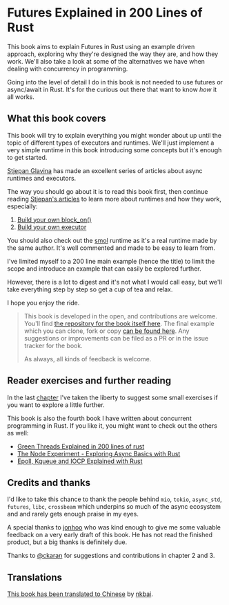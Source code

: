 # Futures Explained in 200 Lines of Rust

This book aims to explain Futures in Rust using an example driven approach,
exploring why they're designed the way they are, and how they work. We'll also
take a look at some of the alternatives we have when dealing with concurrency
in programming.

Going into the level of detail I do in this book is not needed to use futures
or async/await in Rust. It's for the curious out there that want to know _how_
it all works.

## What this book covers

This book will try to explain everything you might wonder about up until the
topic of different types of executors and runtimes. We'll just implement a very
simple runtime in this book introducing some concepts but it's enough to get
started.

[Stjepan Glavina](https://web.archive.org/web/20200812203230/https://github.com/stjepang)
has made an excellent series of articles about async runtimes and executors.

The way you should go about it is to read this book first, then continue
reading [Stjepan's articles](https://web.archive.org/web/20200610130514/https://stjepang.github.io/)
to learn more about runtimes and how they work, especially:

1. [Build your own block_on()](https://web.archive.org/web/20200511234503/https://stjepang.github.io/2020/01/25/build-your-own-block-on.html)
2. [Build your own executor](https://web.archive.org/web/20200207092849/https://stjepang.github.io/2020/01/31/build-your-own-executor.html)

You should also check out the [smol](https://github.com/smol-rs/smol) runtime
as it's a real runtime made by the same author. It's well commented and made to be easy to learn from.

I've limited myself to a 200 line main example (hence the title) to limit the
scope and introduce an example that can easily be explored further.

However, there is a lot to digest and it's not what I would call easy, but we'll
take everything step by step so get a cup of tea and relax.

I hope you enjoy the ride.

> This book is developed in the open, and contributions are welcome. You'll find
> [the repository for the book itself here][book_repo]. The final example which
> you can clone, fork or copy [can be found here][example_repo]. Any suggestions
> or improvements can be filed as a PR or in the issue tracker for the book.
>
> As always, all kinds of feedback is welcome.

## Reader exercises and further reading

In the last [chapter](conclusion.md) I've taken the liberty to suggest some
small exercises if you want to explore a little further.

This book is also the fourth book I have written about concurrent programming
in Rust. If you like it, you might want to check out the others as well:

- [Green Threads Explained in 200 lines of rust](https://cfsamson.gitbook.io/green-threads-explained-in-200-lines-of-rust/)
- [The Node Experiment - Exploring Async Basics with Rust](https://cfsamson.github.io/book-exploring-async-basics/)
- [Epoll, Kqueue and IOCP Explained with Rust](https://cfsamsonbooks.gitbook.io/epoll-kqueue-iocp-explained/)

## Credits and thanks

I'd like to take this chance to thank the people behind `mio`, `tokio`,
`async_std`, `futures`, `libc`, `crossbeam` which underpins so much of the
async ecosystem and and rarely gets enough praise in my eyes.

A special thanks to [jonhoo](https://twitter.com/jonhoo) who was kind enough to
give me some valuable feedback on a very early draft of this book. He has not
read the finished product, but a big thanks is definitely due.

Thanks to [@ckaran](https://github.com/ckaran) for suggestions and contributions in chapter 2 and 3.

## Translations

[This book has been translated to Chinese](https://stevenbai.top/rust/futures_explained_in_200_lines_of_rust/) by [nkbai](https://github.com/nkbai).

[mdbook]: https://github.com/rust-lang/mdBook
[book_repo]: https://github.com/cfsamson/books-futures-explained
[example_repo]: https://github.com/cfsamson/examples-futures
